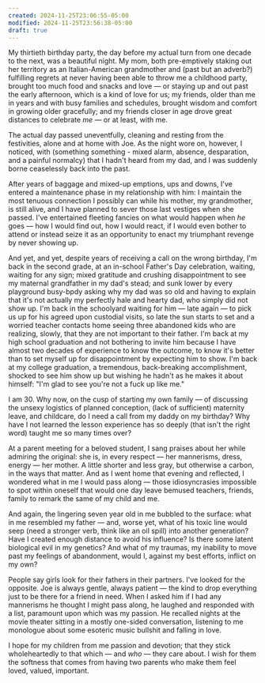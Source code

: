 ```yaml
---
created: 2024-11-25T23:06:55-05:00
modified: 2024-11-25T23:56:38-05:00
draft: true
---
```


My thirtieth birthday party, the day before my actual turn from one decade to the next, was a beautiful night. My mom, both pre-emptively staking out her territory as an Italian-American grandmother and (past but an adverb?) fulfilling regrets at never having been able to throw me a childhood party, brought too much food and snacks and love — or staying up and out past the early afternoon, which is a kind of love for us; my friends, older than me in years and with busy families and schedules, brought wisdom and comfort in growing older gracefully; and my friends closer in age drove great distances to celebrate _me_ — or at least, with me.

The actual day passed uneventfully, cleaning and resting from the festivities, alone and at home with Joe. As the night wore on, however, I noticed, with (something something - mixed alarm, absence, desparation, and a painful normalcy) that I hadn't heard from my dad, and I was suddenly borne ceaselessly back into the past.

After years of baggage and mixed-up emptions, ups and downs, I've entered a maintenance phase in my relationship with him: I maintain the most tenuous connection I possibly can while his mother, my grandmother, is still alive, and I have planned to sever those last vestiges when she passed. I've entertained fleeting fancies on what would happen when _he_ goes — how I would find out, how I would react, if I would even bother to attend or instead seize it as an opportunity to enact my triumphant revenge by never showing up.

And yet, and yet, despite years of receiving a call on the wrong birthday, I'm back in the second grade, at an in-school Father's Day celebration, waiting, waiting for any sign; mixed gratitude and crushing disappointment to see my maternal grandfather in my dad's stead; and sunk lower by every playground busy-bpdy asking why my dad was so old and having to explain that it's not actually my perfectly hale and hearty dad, who simply did not show up.  I'm back in the schoolyard waiting for him — late again — to pick us up for his agreed upon custodial visits, so late the sun starts to set and a worried teacher contacts home seeing three abandoned kids who are realizing, slowly, that they are not important to their father. I'm back at my high school graduation and not bothering to invite him because I have almost two decades of experience to know the outcome, to know it's better than to set myself up for disappointment by expecting him to show. I'm back at my college graduation, a tremendous, back-breaking accomplishment, shocked to see him show up but wishing he hadn't as he makes it about himself: "I'm glad to see you're not a fuck up like me."

I am 30. Why now, on the cusp of starting my own family — of discussing the unsexy logistics of planned conception, (lack of sufficient) maternity leave, and childcare, do I need a call from my daddy on my birthday? Why have I not learned the lesson experience has so deeply (that isn't the right word) taught me so many times over?

At a parent meeting for a beloved student, I sang praises about her while admiring the original: she is, in every respect — her mannerisms, dress, energy — her mother. A little shorter and less gray, but otherwise a carbon, in the ways that matter. And as I went home that evening and reflected, I wondered what in me I would pass along — those idiosyncrasies impossible to spot within oneself that would one day leave bemused teachers, friends, family to remark the same of my child and me.

And again, the lingering seven year old in me bubbled to the surface: what in me resembled my father — and, worse yet, what of his toxic line would seep (need a stronger verb, think like an oil spill) into another generation? Have I created enough distance to avoid his influence? Is there some latent biological evil in my genetics? And what of my traumas, my inability to move past my feelings of abandonment, would I, against my best efforts, inflict on my own?

People say girls look for their fathers in their partners. I've looked for the opposite. Joe is always gentle, always patient — the kind to drop everything just to be there for a friend in need. When I asked him if I had any mannerisms he thought I might pass along, he laughed and responded with a list, paramount upon which was my passion. He recalled nights at the movie theater sitting in a mostly one-sided conversation, listening to me monologue about some esoteric music bullshit and falling in love.

I hope for my children from me passion and devotion; that they stick wholeheartedly to that which — and _who_ — they care about. I wish for them the softness that comes from having two parents who make them feel loved, valued, important.
